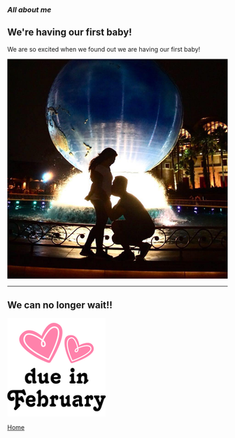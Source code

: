 ### *All about me*

## We're having our first baby! 

We are so excited when we found out we are having our first baby!

![](39113449_2235497473131593_17115242811097088_n.jpg)

---

## We can no longer wait!!

![](/images.png)

[Home](xhaixhai.github.io/index)
